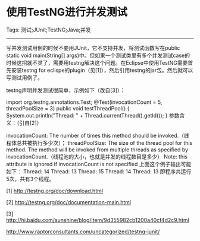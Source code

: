 # 使用TestNG进行并发测试
Tags: 测试;JUnit;TestNG;Java;并发

------

写并发测试用例的时候不要用JUnit，它不支持并发，将测试函数写在public static void main(String[] args)中。但如果一个测试类里有多个并发测试case的时候这招就不灵了，需要用testng解决这个问题。在Eclipse中使用TestNG需要首先安装testng for eclispe的plugin（见[1]），然后引用testng的jar包。然后就可以写测试用例了。

testng声明并发测试很简单，示例如下（改自[3]）：

 import org.testng.annotations.Test; @Test(invocationCount = 5, threadPoolSize = 3) 
public void testThreadPool() { 
 System.out.println("Thread: " + Thread.currentThread().getId()); 
} 
参数含义：（引自[2]）

invocationCount: The number of times this method should be invoked.（线程体总共被执行多少次）； 
threadPoolSize: The size of the thread pool for this method. The method will be invoked from multiple threads as specified by invocationCount.（线程池的大小，也就是并发的线程数目是多少） 
Note: this attribute is ignored if invocationCount is not specified 
上面这个例子输出可能如下： Thread: 14 
Thread: 13 
Thread: 15 
Thread: 14 
Thread: 13 
即程序共运行5次，共有3个线程。

 

[1] http://testng.org/doc/download.html 

[2] http://testng.org/doc/documentation-main.html 

[3] http://hi.baidu.com/sunshine/blog/item/9d355982cb1200a40cf4d2c9.html 

 http://www.raptorconsultants.com/uncategorized/testng-junit/
